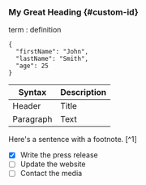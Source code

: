 ### My Great Heading {#custom-id}

term
: definition

```
{
  "firstName": "John",
  "lastName": "Smith",
  "age": 25
}
```

| Syntax | Description |
| ----------- | ----------- |
| Header | Title |
| Paragraph | Text |

Here's a sentence with a footnote. [^1]
- [x] Write the press release
- [ ] Update the website
- [ ] Contact the media
